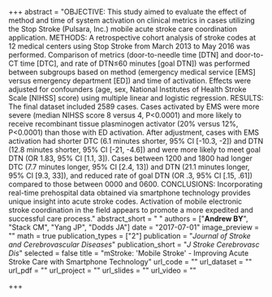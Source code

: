 +++
abstract = "OBJECTIVE: This study aimed to evaluate the effect of method and time of system activation on clinical metrics in cases utilizing the Stop Stroke (Pulsara, Inc.) mobile acute stroke care coordination application. METHODS: A retrospective cohort analysis of stroke codes at 12 medical centers using Stop Stroke from March 2013 to May 2016 was performed. Comparison of metrics (door-to-needle time [DTN] and door-to-CT time [DTC], and rate of DTN≤60 minutes [goal DTN]) was performed between subgroups based on method (emergency medical service [EMS] versus emergency department [ED]) and time of activation. Effects were adjusted for confounders (age, sex, National Institutes of Health Stroke Scale [NIHSS] score) using multiple linear and logistic regression. RESULTS: The final dataset included 2589 cases. Cases activated by EMS were more severe (median NIHSS score 8 versus 4, P<0.0001) and more likely to receive recombinant tissue plasminogen activator (20% versus 12%, P<0.0001) than those with ED activation. After adjustment, cases with EMS activation had shorter DTC (6.1 minutes shorter, 95% CI [-10.3, -2]) and DTN (12.8 minutes shorter, 95% CI [-21, -4.6]) and were more likely to meet goal DTN (OR 1.83, 95% CI [1.1, 3]). Cases between 1200 and 1800 had longer DTC (7.7 minutes longer, 95% CI [2.4, 13]) and DTN (21.1 minutes longer, 95% CI [9.3, 33]), and reduced rate of goal DTN (OR .3, 95% CI [.15, .61]) compared to those between 0000 and 0600. CONCLUSIONS: Incorporating real-time prehospital data obtained via smartphone technology provides unique insight into acute stroke codes. Activation of mobile electronic stroke coordination in the field appears to promote a more expedited and successful care process."
abstract_short = " "
authors = ["**Andrew BY**", "Stack CM", "Yang JP", "Dodds JA"]
date = "2017-07-01"
image_preview = ""
math = true
publication_types = ["2"]
publication = "*Journal of Stroke and Cerebrovascular Diseases*"
publication_short = "*J Stroke Cerebrovasc Dis*"
selected = false
title = "mStroke: 'Mobile Stroke' - Improving Acute Stroke Care with Smartphone Technology"
url_code = ""
url_dataset = ""
url_pdf = ""
url_project = ""
url_slides = ""
url_video = ""

+++
